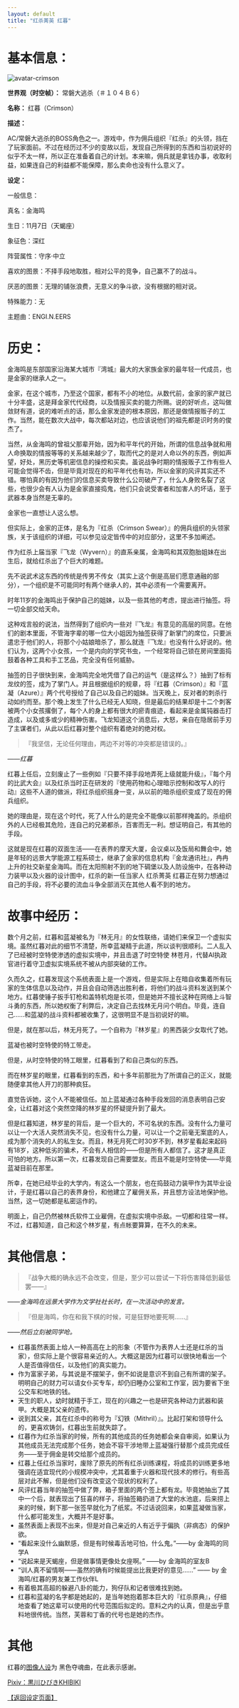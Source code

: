 ```yaml
---
layout: default
title: "红杀菁英 红暮"
---
```


# 基本信息： #
![avatar-crimson](../assets/img/crimson-thumb.png)

**世界观（时空帧）：** 常磐大逃杀（＃１０４Ｂ６）

**名称：** 红暮（Crimson）

**描述：**

AC/常磐大逃杀的BOSS角色之一。游戏中，作为佣兵组织『红杀』的头领，挡在了玩家面前。不过在经历过不少的变故以后，发现自己所得到的东西和当初说好的似乎不太一样，所以正在准备着自己的计划。本来嘛，佣兵就是拿钱办事，收取利益，如果连自己的利益都不能保障，那么卖命也没有什么意义了。

**设定：**

一般信息：

真名：金海鸣

生日：11月7日（天蝎座）

象征色：深红

阵营属性：守序·中立

喜欢的图景：不择手段地取胜，相对公平的竞争，自己赢不了的战斗。

厌恶的图景：无理的铺张浪费，无意义的争斗欲，没有根据的相对说。

特殊能力：无

主题曲：ENGI.N.EERS


# 历史： #

金海鸣是东部国家沿海某大城市『湾城』最大的大家族金家的最年轻一代成员，也是金家的继承人之一。

金家，在这个城市，乃至这个国家，都有不小的地位。从数代前，金家的家产就已十分丰盛，这是拜金家代代经商，以及情报买卖的能力所赐。说的好听点，这叫做敛财有道，说的难听点的话，那么金家发迹的根本原因，那还是做情报贩子的工作。当然，能在数次大战中，每次都站对边，也应该说他们的祖先都是识时务的俊杰了。

当然，从金海鸣的曾祖父那辈开始，因为和平年代的开始，所谓的信息战争就和用人命换取的情报等等的关系越来越少了，取而代之的是对人命以外的东西，例如声望，好处，黑历史等机密信息的操控和买卖。虽说战争时期的情报贩子工作有些人可能会觉得不齿，但是毕竟对现在的和平年代也有功，所以金家的风评其实还不错。哪怕真的有因为他们的信息买卖导致什么公司破产了，什么人身败名裂了这些，也很少会有人认为是金家直接捣鬼，他们只会说受害者和加害人的坏话，至于武器本身当然是无辜的。

金家也一直想让人这么想。

但实际上，金家的正体，是名为『红杀（Crimson Swear）』的佣兵组织的头领家族，关于该组织的详细，可以参见设定皆传中的对应部分，这里不多加阐述。

作为红杀上届当家『飞龙（Wyvern）』的直系亲属，金海鸣和其双胞胎姐妹在出生后，就给红杀出了个巨大的难题。

先不说武术这东西的传统是传男不传女（其实上这个倒是高层们愿意通融的部分），一个组织是不可能同时有两个继承人的，其中必须有一个需要离开。

时年11岁的金海鸣出于保护自己的姐妹，以及一些其他的考虑，提出进行抽签。将一切全部交给天命。

这种戏言般的说法，当然得到了组织内一些对『飞龙』有意见的高层的同意。在他们的剧本里面，不管海字辈的哪一位大小姐因为抽签获得了新掌门的席位，只要派遣忠于他们的人，将那个小姑娘暗杀了，那么就连『飞龙』也没有什么好说的。他们认为，这两个小女孩，一个是内向的学究书虫，一个经常将自己锁在房间里面捣鼓着各种工具和手工艺品，完全没有任何威胁。

抽签的日子很快到来，金海鸣完全地凭借了自己的运气（是这样么？）抽到了标有龙纹的签，成为了掌门人。并且根据组织的规章，将『红暮（Crimson）』和『蓝凝（Azure）』两个代号授给了自己以及自己的姐妹。当天晚上，反对者的刺杀行动如约而至。那个晚上发生了什么已经无人知晓，但是最后的结果却是十二个刺客被两个小女孩撂倒了，每个人的身上都有很大的瘀青痕迹，看起来是金属钝器击打造成，以及或多或少的精神伤害。飞龙知道这个消息后，大怒，亲自在隐居前手刃了主谋者们，从此以后红暮对整个组织有着绝对的绝对权。

> 『我坚信，无论任何理由，两边不对等的冲突都是错误的。』

*——红暮*

红暮上任后，立刻废止了一些例如『只要不择手段地弄死上级就能升级』，『每个月的比武大会』以及红杀当时正在研发的『使用药物和心理暗示控制和改写人的行动』这些不人道的做派，将红杀组织摇身一变，从以前的暗杀组织变成了现在的佣兵组织。

她的理由是，现在这个时代，死了人什么的是完全不能像以前那样掩盖的。杀组织外的人已经极其危险，连自己的兄弟都杀，百害而无一利。想证明自己，有其他的手段。

这就是现在红暮的双面生活——在表界的摩天大厦，会议桌以及饭局和舞会中，她是年轻的远景大学能源工程系硕士，继承了金家的信息机构『金龙通讯社』，冉冉上升的社交新星金海鸣。而在太阳照射不到的地下碉堡以及人防设施中，在各种动力装甲以及火器的设计图中，红杀的新一任当家人 红杀菁英 红暮正在努力想通过自己的手段，将不必要的流血斗争全部消灭在其他人看不到的地方。



# 故事中经历： #

数个月之前，红暮和蓝凝被名为『林无月』的女性联络，请她们来保卫一个虚拟实境。虽然红暮对此的细节不清楚，所幸蓝凝精于此道，所以谈判很顺利。二人乱入了已经被时空特使渗透的虚拟实境中，并且击退了时空特使 林苍月，代替AI执政官进行着守卫虚拟实境系统不被从内部突破的工作。

久而久之，红暮发现这个系统表面上是一个游戏，但是实际上在暗自收集着所有玩家的生体信息以及动作，并且会自动筛选出胜利者，将他们的战斗资料发送到某个地方。红暮使锤子扳手钉枪和盖特机炮是长项，但是她并不擅长这种在网络上斗智斗勇的东西，所以她权衡了利弊后，决定自己去找林无月问个明白。毕竟，连自己……和蓝凝的战斗资料都被收集了，这很明显不是当初说好的嘛。

但是，就在那以后，林无月死了。一个自称为『林岁星』的黑西装少女取代了她。

蓝凝也被时空特使的特工带走。

但是，从时空特使的特工眼里，红暮看到了和自己类似的东西。

而在林岁星的眼里，红暮看到的东西，和十多年前那批为了所谓自己的正义，就能随便拿其他人开刀的那种疯狂。

直觉告诉她，这个人不能被信任。加上蓝凝通过各种手段发回的消息表明自己安全，让红暮对这个突然空降的林岁星的怀疑提升到了最大。

但是红暮知道，林岁星的背后，是一个巨大的，不可名状的东西。没有什么力量可以让一个大活人突然消失不见，也没有什么力量，可以让一个之前毫无案底的人，成为那个消失的人的私生女。而且，林无月死亡时30岁不到，林岁星看起来起码有18岁，这种低劣的骗术，不会有人相信的——但是所有人都信了。这才是真正可怕的地方。所以第一次，红暮发现自己需要盟友。而且不能是时空特使——毕竟蓝凝目前在那里。

所幸，在她已经毕业的大学内，有这么一个朋友，也在捣鼓动力装甲作为其毕业设计，于是红暮以自己的表界身份，和他建立了雇佣关系，并且想方设法地保护他。当然，这一切她都是私密运作的。

明面上，自己仍然被林氏软件工业雇佣，在虚拟实境中杀敌。一切都和往常一样。不过，红暮知道，自己和这个林岁星，有点帐要算算，在不久的未来。

# 其他信息： #

> 『战争大概的确永远不会改变，但是，至少可以尝试一下将伤害降低到最低罢——』

*——金海鸣在远景大学作为文学社社长时，在一次活动中的发言。*

> 『但是海鸣，你在和我下棋的时候，可是狂野地要死啊……』

*——然后立刻被同学呛。*

- 红暮虽然表面上给人一种高高在上的形象（不管作为表界人士还是红杀的当家），但实际上是个很容易亲近的人。大概这是因为红暮可以很快地看出一个人是否值得信任，以及他们的真实能力。
- 作为富家子弟，与其说是不摆架子，倒不如说是意识不到自己有所谓的架子。明明自己的财力可以请女仆买专车，却仍旧睡办公室和工作室，因为要省下坐公交车和地铁的钱。
- 天生的职人，幼时就精于手工，现在的兴趣之一也是研究各种动力武器和装甲。大概是其父亲的遗传。
- 说到其父亲，其在红杀中的称号为『幻铁（Mithril）』。比起打架和领导什么的，更喜欢铸剑，红暮出生前就失踪了。
- 红暮作为红杀当家的时候，所有的其他成员的任务她都会亲自审阅，如果认为其他成员无法完成那个任务，她会不容干涉地带上蓝凝强行替那个成员完成任务——至于佣金是转交给那个成员的。
- 红暮上任红杀当家时，废除了原先的所有红杀训练课程，将成员的训练更多地强调在适宜现代的小规模冲突中，尤其着重于火器和现代技术的修行。有些高层对此不解，但是他们没有改变这个现状的权利了。
- 风评红暮当年的抽签中做了弊，箱子里面的两个签上都有龙。毕竟她抽出了其中一个后，就表现出了狂喜的样子，将抽签箱扔进了大堂的水池底，后来捞上来的时候，剩下那一张签早就化为了纸浆。不过话说回来，如果蓝凝做当家，什么都可能发生，大概并不是好事。
- 虽然表面上表现不出来，但是对自己亲近的人有近乎于偏执（非病态）的保护欲。
- “看起来没什么幽默感，但是有时候毒舌地可怕，什么鬼。”——by 金海鸣的同学A
- “说起来是天蝎座，但是做事情更像处女座啊。” ——by 金海鸣的室友B
- “训人真不留情啊——虽然的确有时候能提出比我更好的意见……” —— by 金海鸣/红暮的男友兼工作伙伴L
- 有着极其高超的躲避八卦的能力，狗仔队和记者很难找到她。
- 红暮和蓝凝的名字都是她起的，是当年她抱着那本巨大的『红杀原典』，仔细地查看了她这辈可以使用的代号范围后拟定的。意料之内的认真，但是出乎意料地很传统。当然，芙蓉和丁香的代号也是她的杰作。

# 其他 #

红暮的[图像人设](http://www.pixiv.net/member_illust.php?mode=medium&illust_id=53036905)为 黑色夺魂曲，在此表示感谢。

[Pixiv：黒川ひびきKHIBIKI](http://www.pixiv.net/member.php?id=8926433)

[【返回设定页面】](https://amarillonmc.github.io/Settings/)